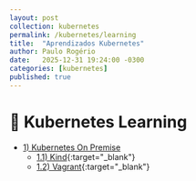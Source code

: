 ```yaml
---
layout: post
collection: kubernetes
permalink: /kubernetes/learning
title:  "Aprendizados Kubernetes"
author: Paulo Rogério
date:   2025-12-31 19:24:00 -0300
categories: [kubernetes]
published: true
---
```


# 🚀 Kubernetes Learning

- [1) Kubernetes On Premise]()
  - [1.1) Kind](https://paulo-rogerio.github.io/kubernetes/provisioner-kubernetes-kind){:target="_blank"}
  - [1.2) Vagrant](https://paulo-rogerio.github.io/kubernetes/provisioner-kubernetes-vagrant){:target="_blank"}

